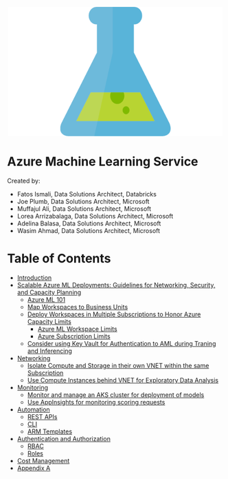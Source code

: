 <p align="center">
    <img width="500" height="300" src="Azure-ML-Icon.png">
</p>

# Azure Machine Learning Service 

Created by: 
* Fatos Ismali, Data Solutions Architect, Databricks 
* Joe Plumb, Data Solutions Architect, Microsoft
* Muffajul Ali, Data Solutions Architect, Microsoft
* Lorea Arrizabalaga, Data Solutions Architect, Microsoft
* Adelina Balasa, Data Solutions Architect, Microsoft
* Wasim Ahmad, Data Solutions Architect, Microsoft

# Table of Contents

- [Introduction](#Introduction)
- [Scalable Azure ML Deployments: Guidelines for Networking, Security, and Capacity Planning](#scalable-ADB-Deployments-Guidelines-for-Networking-Security-and-Capacity-Planning)
  * [Azure ML 101](#Azure-Databricks-101)
  * [Map Workspaces to Business Units](#Map-Workspaces-to-Business-Divisions)
  * [Deploy Workspaces in Multiple Subscriptions to Honor Azure Capacity Limits](#Deploy-Workspaces-in-Multiple-Subscriptions-to-Honor-Azure-Capacity-Limits)
    + [Azure ML Workspace Limits](#ADB-Workspace-Limits)
    + [Azure Subscription Limits](#Azure-Subscription-Limits)
  * [Consider using Key Vault for Authentication to AML during Traning and Inferencing](#Consider-Isolating-Each-Workspace-in-its-own-VNet)
- [Networking](#Deploying-Applications-on-ADB-Guidelines-for-Selecting-Sizing-and-Optimizing-Clusters-Performance)
  * [Isolate Compute and Storage in their own VNET within the same Subscription](#Select-the-Largest-Vnet-CIDR)
  * [Use Compute Instances behind VNET for Exploratory Data Analysis](#Do-not-Store-any-Production-Data-in-Default-DBFS-Folders)
- [Monitoring](#Deploying-Applications-on-ADB-Guidelines-for-Selecting-Sizing-and-Optimizing-Clusters-Performance)
  * [Monitor and manage an AKS cluster for deployment of models](#Always-Hide-Secrets-in-a-Key-Vault)
  * [Use AppInsights for monitoring scoring requests](#Always-Hide-Secrets-in-a-Key-Vault)
- [Automation](#Deploying-Applications-on-ADB-Guidelines-for-Selecting-Sizing-and-Optimizing-Clusters-Performance)
  * [REST APIs](#support-interactive-analytics-using-shared-high-concurrency-clusters)
   * [CLI](#support-batch-etl-workloads-with-single-user-ephemeral-standard-clusters)
   * [ARM Templates](#favor-cluster-scoped-init-scripts-over-global-and-named-scripts)
- [Authentication and Authorization](#Running-ADB-Applications-Smoothly-Guidelines-on-Observability-and-Monitoring)
  * [RBAC](#Collect-resource-utilization-metrics-across-Azure-Databricks-cluster-in-a-Log-Analytics-workspace)
   + [Roles](#Querying-VM-metrics-in-log-analytics-once-you-have-started-the-collection-using-the-above-document)
- [Cost Management](#Running-ADB-Applications-Smoothly-Guidelines-on-Observability-and-Monitoring)
- [Appendix A](#Appendix-A)

